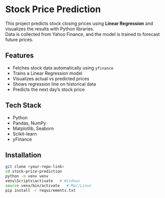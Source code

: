# Stock Price Prediction

This project predicts stock closing prices using **Linear Regression** and visualizes the results with Python libraries.  
Data is collected from Yahoo Finance, and the model is trained to forecast future prices.

## Features
- Fetches stock data automatically using `yfinance`
- Trains a Linear Regression model
- Visualizes actual vs predicted prices
- Shows regression line on historical data
- Predicts the next day’s stock price

## Tech Stack
- Python  
- Pandas, NumPy  
- Matplotlib, Seaborn  
- Scikit-learn  
- yFinance  

## Installation
```bash
git clone <your-repo-link>
cd stock-price-prediction
python -m venv venv
venv\Scripts\activate   # Windows
source venv/bin/activate   # Mac/Linux
pip install -r requirements.txt
